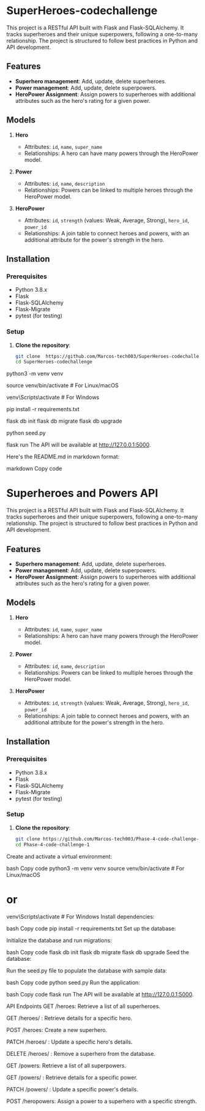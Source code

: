 # SuperHeroes-codechallenge


This project is a RESTful API built with Flask and Flask-SQLAlchemy. It tracks superheroes and their unique superpowers, following a one-to-many relationship. The project is structured to follow best practices in Python and API development.

## Features

- **Superhero management**: Add, update, delete superheroes.
- **Power management**: Add, update, delete superpowers.
- **HeroPower Assignment**: Assign powers to superheroes with additional attributes such as the hero's rating for a given power.

## Models

1. **Hero**
   - Attributes: `id`, `name`, `super_name`
   - Relationships: A hero can have many powers through the HeroPower model.

2. **Power**
   - Attributes: `id`, `name`, `description`
   - Relationships: Powers can be linked to multiple heroes through the HeroPower model.

3. **HeroPower**
   - Attributes: `id`, `strength` (values: Weak, Average, Strong), `hero_id`, `power_id`
   - Relationships: A join table to connect heroes and powers, with an additional attribute for the power's strength in the hero.

## Installation

### Prerequisites

- Python 3.8.x
- Flask
- Flask-SQLAlchemy
- Flask-Migrate
- pytest (for testing)

### Setup

1. **Clone the repository**:

   ```bash
   git clone  https://github.com/Marcos-tech003/SuperHeroes-codechallenge
   cd SuperHeroes-codechallenge

python3 -m venv venv

source venv/bin/activate  # For Linux/macOS

venv\Scripts\activate     # For Windows

pip install -r requirements.txt

flask db init
flask db migrate
flask db upgrade


python seed.py


flask run
The API will be available at http://127.0.0.1:5000.



Here's the README.md in markdown format:

markdown
Copy code
# Superheroes and Powers API

This project is a RESTful API built with Flask and Flask-SQLAlchemy. It tracks superheroes and their unique superpowers, following a one-to-many relationship. The project is structured to follow best practices in Python and API development.

## Features

- **Superhero management**: Add, update, delete superheroes.
- **Power management**: Add, update, delete superpowers.
- **HeroPower Assignment**: Assign powers to superheroes with additional attributes such as the hero's rating for a given power.

## Models

1. **Hero**
   - Attributes: `id`, `name`, `super_name`
   - Relationships: A hero can have many powers through the HeroPower model.

2. **Power**
   - Attributes: `id`, `name`, `description`
   - Relationships: Powers can be linked to multiple heroes through the HeroPower model.

3. **HeroPower**
   - Attributes: `id`, `strength` (values: Weak, Average, Strong), `hero_id`, `power_id`
   - Relationships: A join table to connect heroes and powers, with an additional attribute for the power's strength in the hero.

## Installation

### Prerequisites

- Python 3.8.x
- Flask
- Flask-SQLAlchemy
- Flask-Migrate
- pytest (for testing)

### Setup

1. **Clone the repository**:

   ```bash
   git clone https://github.com/Marcos-tech003/Phase-4-code-challenge-1.git
   cd Phase-4-code-challenge-1
Create and activate a virtual environment:

bash
Copy code
python3 -m venv venv
source venv/bin/activate  # For Linux/macOS
# or
venv\Scripts\activate     # For Windows
Install dependencies:

bash
Copy code
pip install -r requirements.txt
Set up the database:

Initialize the database and run migrations:

bash
Copy code
flask db init
flask db migrate
flask db upgrade
Seed the database:

Run the seed.py file to populate the database with sample data:

bash
Copy code
python seed.py
Run the application:

bash
Copy code
flask run
The API will be available at http://127.0.0.1:5000.

API Endpoints
GET /heroes: Retrieve a list of all superheroes.

GET /heroes/
: Retrieve details for a specific hero.

POST /heroes: Create a new superhero.

PATCH /heroes/
: Update a specific hero's details.

DELETE /heroes/
: Remove a superhero from the database.

GET /powers: Retrieve a list of all superpowers.

GET /powers/
: Retrieve details for a specific power.

PATCH /powers/
: Update a specific power's details.

POST /heropowers: Assign a power to a superhero with a specific strength.